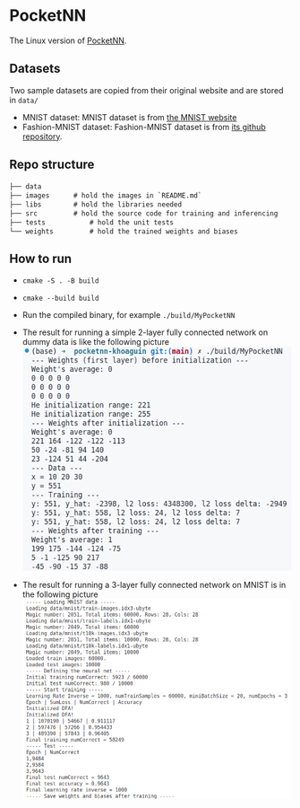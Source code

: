 # PocketNN
The Linux version of [PocketNN](https://github.com/jaewoosong/pocketnn). 
## Datasets
Two sample datasets are copied from their original website and are stored in `data/`
- MNIST dataset: MNIST dataset is from [the MNIST website](http://yann.lecun.com/exdb/mnist/)
- Fashion-MNIST dataset: Fashion-MNIST dataset is from [its github repository](https://github.com/zalandoresearch/fashion-mnist).

## Repo structure
```
├── data              
├── images      # hold the images in `README.md`
├── libs        # hold the libraries needed
├── src         # hold the source code for training and inferencing
├── tests           # hold the unit tests
└── weights         # hold the trained weights and biases
 ```
## How to run
- `cmake -S . -B build`
- `cmake --build build`
- Run the compiled binary, for example `./build/MyPocketNN`
- The result for running a simple 2-layer fully connected network on dummy data is like the following picture
![](./images/fc_int_dfa_simple.png)

- The result for running a 3-layer fully connected network on MNIST is in the following picture
![](./images/fc_int_dfa_mnist.png)